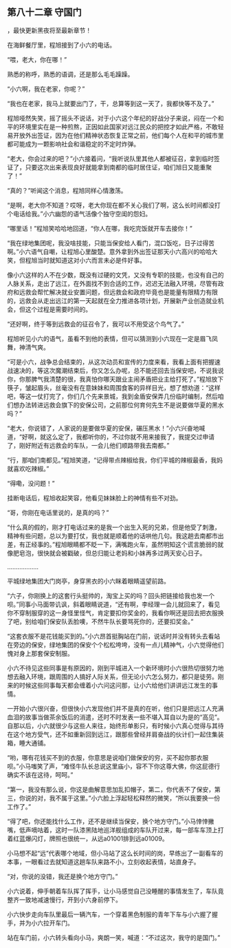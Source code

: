 ## 第八十二章 守国门
，最快更新黑夜将至最新章节！

在海鲜餐厅里，程旭接到了小六的电话。

“喂，老大，你在哪！”

熟悉的称呼，熟悉的语调，还是那么毛毛躁躁。

“小六啊，我在老家，你呢？”

“我也在老家，我马上就要出门了，干，总算等到这一天了，我都快等不及了。”

程旭哑然失笑，摇了摇头不说话，对于小六这个年纪的好战分子来说，闷在一个和平的环境里实在是一种煎熬，正因如此国家对远江民众的把控才如此严格，不敢轻易开放外出签证，因为在他们精神状态恢复正常之前，他们每个人在和平的城市里都可能成为一颗影响社会和谐稳定的不定时炸弹。

“老大，你会过来的吧？”小六接着问，“我听说队里其他人都被征召，拿到临时签证了，只要这次出来表现良好就能拿到南都的临时居住证，咱们旭日又能重聚了！”

“真的？”听闻这个消息，程旭同样心情激荡。

“是啊，老大你不知道？哎呀，老大你现在都不关心我们了啊，这么长时间都没打个电话给我。”小六幽怨的语气活像个独守空闺的怨妇。

“哪里话！”程旭笑哈哈地回道，“你人在哪，我吃完饭就开车去接你！”

“我在绿地集团呢，我没啥技能，只能当保安给人看门，混口饭吃，日子过得苦啊。”小六语气自嘲，让程旭心里酸楚。意外拿到外出签证那天小六高兴的哈哈大笑，但程旭当时就知道这对小六而言未必是件好事。

像小六这样的人不在少数，既没有过硬的文凭，又没有专职的技能，也没有自己的人脉关系，走出了远江，在外面找不到合适的工作，迟迟无法融入环境，尽管有政府和远救会帮忙解决就业安置问题，但远救会和政府毕竟也是能量有限精力有限的，远救会从走出远江的第一天起就在全力推进各项计划，开展新产业创造就业机会，但这个过程是需要时间的。

“还好啊，终于等到远救会的征召令了，我可以不用受这个鸟气了。”

程旭听见小六的语气，虽看不到他的表情，但可以猜测到小六现在一定是眉飞凤舞，神清气爽。

“可是小六，战争总会结束的，从这次动员和宣传的力度来看，我看上面有把握速战速决的，等这次魔潮结束后，你又怎么办呢，总不能还回去当保安吧，不说我说你，你那脾气我清楚的很，我真怕你哪天跟业主闹矛盾把业主给打死了。”程旭放下筷子，皱起眉头，丝毫没有在意妹妹和周围食客的异样目光，想了想劝道：“这样吧，等这一仗打完了，你们几个先来景城，我到金盾安保弄几份临时编制，然后咱们想办法转进远救会旗下的安保公司，之前那位何育何先生不是说要做华夏的黑水吗？”

“老大，你说错了，人家说的是要做华夏的安保，碾压黑水！”小六兴奋地喊道，“好啊，就这么定了，我都听你的，不过你就不用来接我了，我提交过申请了，刚好附近有远救会的车队，一会儿他们顺路带我去南都。”

“行，那咱们南都见。”程旭笑道，“记得带点辣椒给我，你们平城的辣椒最香，我妈就喜欢吃辣椒。”

“得嘞，没问题！”

挂断电话后，程旭收起笑容，他看见妹妹脸上的神情有些不对劲。

“哥，你刚在电话里说的，是真的吗？”

“什么真的假的，刚才打电话过来的是我一个出生入死的兄弟，但是他受了刺激，精神有些问题，总以为要打仗，我也就是顺着他的话哄他几句。我这趟去南都市出差，有正经事的。”程旭眼睛都不眨一下，满嘴跑火车，虽然明知这个谎言脆弱的就像肥皂泡，很快就会被戳破，但总归能让老妈和小妹再多过两天安心日子。

………………

平城绿地集团大门岗亭，身穿黑衣的小六眯着眼睛遥望前路。

“六子，你刚换上的这套行头挺帅的，淘宝上买的吗？回头把链接给我也发一个呗。”同事小马面带讥讽，斜着眼睛说道，“还有啊，李经理一会儿就回来了，看见你不穿制服穿的这一身怪里怪气，肯定要扣你奖金的，我看你啊还是回去把衣服换了吧，别给咱们保安队丢脸噢，不然牛队长要骂死你的，还要扣奖金。”

“这套衣服不是花钱能买到的。”小六昂首挺胸站在门前，说话时并没有转头去看站在旁边的保安，绿地集团的保安个个松松垮垮，没有一点儿精神气，小六觉得他们愧对身上那套保安制服。

小六不待见这些同事是有原因的，刚到平城进入一个新环境时小六很热切很努力地想去融入环境，跟周围的人搞好人际关系，但无论小六怎么努力，都只是徒劳。刚来的时候这些同事每天都会缠着小六问这问那，让小六给他们讲讲远江发生的事情。

一开始小六很兴奋，但很快小六发现他们并不是真的在听，他们只是把远江人充满血泪的故事当做茶余饭后的消遣，还时不时发表一些不堪入耳自以为是的“高见”。自那以后，小六就很少与这些人来往，始终形单影只，有时候小六真心觉得与其待在这个地方受气，还不如重新回到远江，跟那些曾经并肩奋战的伙计们一起住集装箱，睡大通铺。

“哟，哪有花钱买不到的衣服，你意思是说咱们做保安的穷，买不起你那衣服呗。”小马嗤笑了声，“难怪牛队长总说这里庙小，容不下你这尊大佛，你这屁德行确实不该在这待，呵呵。”

“第一，我没有那么说，你这是曲解意思加乱扣帽子，第二，你代表不了保安，第三，你说的对，我不属于这里。”小六脸上浮起轻松释然的微笑，“所以我要换一份工作了。”

“得了吧，你还能找什么工作，还不是继续当保安，换个地方守门。”小马悻悻撇嘴，低声嘀咕着，这时一队漆黑陆地巡洋舰组成的车队开过来，每一部车车顶上打着红蓝爆闪灯，牌照也很统一，从远a01001排到远a01009。

小马想不起“远”代表哪个地域，但小马站了这么长时间的岗，早练出了一副看车的本事，一眼看过去就知道这趟车队来路不小，立刻收起表情，站直身子。

“对，你说的没错，我还是换个地方守门。”

小六说着，伸手朝着车队挥了挥手，让小马感觉自己没睡醒的事情发生了，车队竟整齐一致地减速慢行，开到小六身前停下。

小六快步走向车队里最后一辆汽车，一个穿着黑色制服的青年下车与小六握了握手，并为小六拉开车门。

站在车门前，小六转头看向小马，爽朗一笑，喊道：“不过这次，我守的是国门。”

